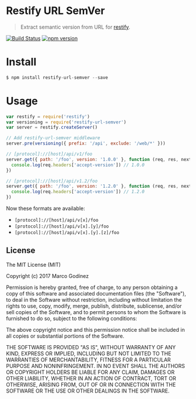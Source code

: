 Restify URL SemVer
==================
> Extract semantic version from URL for [restify](http://mcavage.me/node-restify/).

[![Build Status](https://travis-ci.org/markotom/restify-url-semver.svg?branch=master)](https://travis-ci.org/markotom/restify-url-semver)
[![npm version](https://badge.fury.io/js/restify-url-semver.svg)](http://badge.fury.io/js/restify-url-semver)

# Install

```js
$ npm install restify-url-semver --save
```

# Usage

```js
var restify = require('restify')
var versioning = require('restify-url-semver')
var server = restify.createServer()

// Add restify-url-semver middleware
server.pre(versioning({ prefix: '/api', exclude: '/web/*' }))

// [protocol]://[host]/api/v1/foo
server.get({ path: '/foo', version: '1.0.0' }, function (req, res, next) {
  console.log(req.headers['accept-version']) // 1.0.0
})

// [protocol]://[host]/api/v1.2/foo
server.get({ path: '/foo', version: '1.2.0' }, function (req, res, next) {
  console.log(req.headers['accept-version']) // 1.2.0
})
```

Now these formats are available:

+ `[protocol]://[host]/api/v[x]/foo`
+ `[protocol]://[host]/api/v[x].[y]/foo`
+ `[protocol]://[host]/api/v[x].[y].[z]/foo`


## License

The MIT License (MIT)

Copyright (c) 2017 Marco Godínez

Permission is hereby granted, free of charge, to any person obtaining a copy
of this software and associated documentation files (the "Software"), to deal
in the Software without restriction, including without limitation the rights
to use, copy, modify, merge, publish, distribute, sublicense, and/or sell
copies of the Software, and to permit persons to whom the Software is
furnished to do so, subject to the following conditions:

The above copyright notice and this permission notice shall be included in
all copies or substantial portions of the Software.

THE SOFTWARE IS PROVIDED "AS IS", WITHOUT WARRANTY OF ANY KIND, EXPRESS OR
IMPLIED, INCLUDING BUT NOT LIMITED TO THE WARRANTIES OF MERCHANTABILITY,
FITNESS FOR A PARTICULAR PURPOSE AND NONINFRINGEMENT. IN NO EVENT SHALL THE
AUTHORS OR COPYRIGHT HOLDERS BE LIABLE FOR ANY CLAIM, DAMAGES OR OTHER
LIABILITY, WHETHER IN AN ACTION OF CONTRACT, TORT OR OTHERWISE, ARISING FROM,
OUT OF OR IN CONNECTION WITH THE SOFTWARE OR THE USE OR OTHER DEALINGS IN
THE SOFTWARE.

